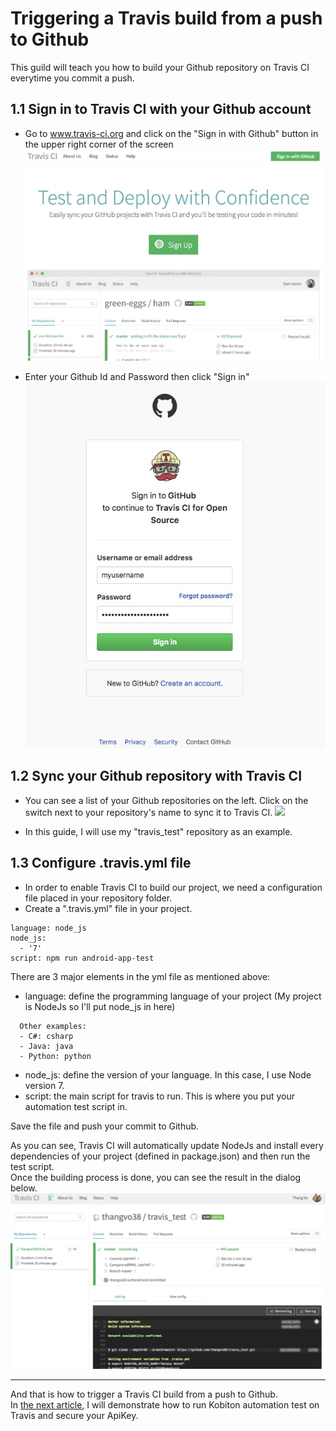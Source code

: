 # Triggering a Travis build from a push to Github
This guild will teach you how to build your Github repository on Travis CI everytime you commit a push.

## 1.1 Sign in to Travis CI with your Github account
- Go to www.travis-ci.org and click on the "Sign in with Github" button in the upper right corner of the screen
![](assets/1_travis_signin.jpg)

- Enter your Github Id and Password then click "Sign in"
![](assets/1_travis_signin_github.jpg)

## 1.2 Sync your Github repository with Travis CI
- You can see a list of your Github repositories on the left. Click on the switch next to your repository's name to sync it to Travis CI.
![](assets/1_travis_repos)

- In this guide, I will use my "travis_test" repository as an example.

## 1.3 Configure .travis.yml file
- In order to enable Travis CI to build our project, we need a configuration file placed in your repository folder.
- Create a ".travis.yml" file in your project.

~~~
language: node_js
node_js:
  - '7'
script: npm run android-app-test
~~~

There are 3 major elements in the yml file as mentioned above:
- language: define the programming language of your project (My project is NodeJs so I'll put node_js in here)
~~~
  Other examples:
  - C#: csharp
  - Java: java
  - Python: python
~~~
- node_js: define the version of your language. In this case, I use Node version 7.
- script: the main script for travis to run. This is where you put your automation test script in.

Save the file and push your commit to Github.

As you can see, Travis CI will automatically update NodeJs and install every dependencies of your project (defined in package.json) and then run the test script.  
Once the building process is done, you can see the result in the dialog below.  
![](assets/1_travis_build.jpg)

------
And that is how to trigger a Travis CI build from a push to Github.  
In [the next article](2-run-kobiton-test.md), I will demonstrate how to run Kobiton automation test on Travis and secure your ApiKey.

